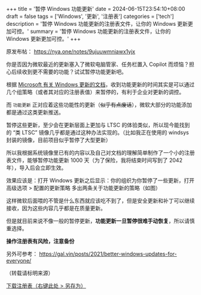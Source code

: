 +++
title = '暂停 Windows 功能更新'
date = 2024-06-15T23:54:10+08:00
draft = false
tags = ['Windows', '更新', '注册表']
categories = ['tech']
description = '暂停 Windows 功能更新的注册表文件，让你的 Windows 更新更加可控。'
summary = '暂停 Windows 功能更新的注册表文件，让你的 Windows 更新更加可控。'
+++

原发布帖： https://nya.one/notes/9ujuuwmniawx1yjx

你是否因为微软最近的更新塞入了微软电脑管家、任务栏置入 Copilot 而烦恼？担心后续收到更不需要的功能？试试暂停功能更新吧。

根据 [Microsoft 有关 Windows 更新的文档](https://https://learn.microsoft.com/en-us/windows/deployment/update/waas-configure-wufb#pause-feature-updates)，收到功能更新的时间其实是可以通过几个组策略（或者其对应的注册表值）来暂停的，有利于企业对更新的调控。

而 `功能更新` 正对应着这些功能性的更新（~~似乎有点废话~~），微软大部分的功能添加都是通过这类更新推送。

暂停这些更新，至少会在更新层面上更加与 LTSC 的体验类似，所以现今能找到的 “类 LTSC” 镜像几乎都是通过这种办法实现的。（比如我正在使用的 windsys 封装的镜像，目前项目似乎暂停了大型更新）

所以我根据系统镜像里已有的内容以及自己对文档的理解简单制作了一个小的注册表文件，能够暂停功能更新 1000 天（为了保险，我将结束时间写到了 2042 年），导入后会立即生效。

效果应该是：打开 Windows 更新之后显示：你的组织为你暂停了一些更新，打开高级选项 > 配置的更新策略 多出两条关于功能更新的策略（如图）

这样微软后面喂的不管是什么东西就应该吃不到了，但是安全更新和补丁可以继续接收，因为这些内容几乎都是在质量更新。

但是就目前来说不像一般的暂停更新，**功能更新一旦暂停很难手动恢复**，所以请慎重选择。

**操作注册表有风险，注意备份**

另外可参考：
https://gal.vin/posts/2021/better-windows-updates-for-everyone/


（转载请标明来源）

[下载注册表（右键此处 > 另存为）](https://gist.githubusercontent.com/GrassBlock1/c002d1a96d739d694b421063fb8dd5e3/raw/e4344c6fdd9103f539c74ab14d93859ed0a1185b/pause-feature-updates.reg)
